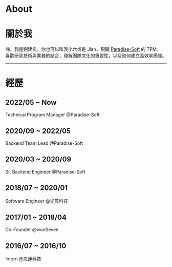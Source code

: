 # About


# 關於我

嗨，我是劉建宏，你也可以叫我小六或是 Jian，現職 [Paradise-Soft](https://www.paradise-soft.com/) 的 TPM。  
喜歡研究技術與業務的結合，理解團隊文化的重要性，以及如何建立高效率團隊。  

--- 

# 經歷

## 2022/05 ~ Now

Technical Program Manager @Paradise-Soft

## 2020/09 ~ 2022/05

Backend Team Lead @Paradise-Soft

## 2020/03 ~ 2020/09

Sr. Backend Engineer @Paradise-Soft

## 2018/07 ~ 2020/01

Software Engineer @光晨科技

## 2017/01 ~ 2018/04

Co-Founder @wooSeven

## 2016/07 ~ 2016/10

Intern @恩連科技
